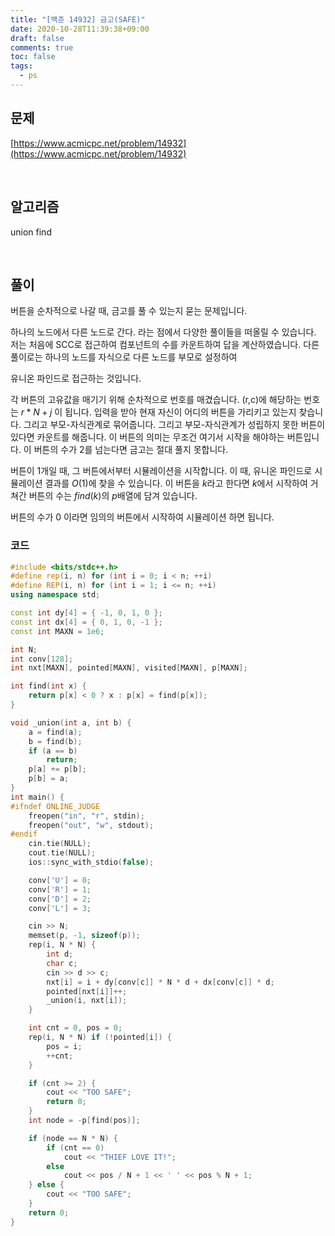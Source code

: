 ```yaml
---
title: "[백준 14932] 금고(SAFE)"
date: 2020-10-28T11:39:38+09:00
draft: false
comments: true
toc: false
tags:
  - ps
---
```


## 문제

[https://www.acmicpc.net/problem/14932](https://www.acmicpc.net/problem/14932)

<br>

## 알고리즘

union find

<br>

## 풀이

버튼을 순차적으로 나갈 때, 금고를 풀 수 있는지 묻는 문제입니다.

하나의 노드에서 다른 노드로 간다. 라는 점에서 다양한 풀이들을 떠올릴 수 있습니다. 저는 처음에 SCC로 접근하여 컴포넌트의 수를 카운트하여 답을 계산하였습니다. 다른 풀이로는 하나의 노드를 자식으로 다른 노드를 부모로 설정하여

유니온 파인드로 접근하는 것입니다.

각 버튼의 고유값을 매기기 위해 순차적으로 번호를 매겼습니다. (r,c)에 해당하는 번호는 $r*N+j$ 이 됩니다. 입력을 받아 현재 자신이 어디의 버튼을 가리키고 있는지 찾습니다. 그리고 부모-자식관계로 묶어줍니다. 그리고 부모-자식관계가 성립하지 못한 버튼이 있다면 카운트를 해줍니다. 이 버튼의 의미는 무조건 여기서 시작을 해야하는 버튼입니다. 이 버튼의 수가 2를 넘는다면 금고는 절대 풀지 못합니다.

버튼이 1개일 때, 그 버튼에서부터 시뮬레이션을 시작합니다. 이 때, 유니온 파인드로 시뮬레이션 결과를 $O(1)$에 찾을 수 있습니다. 이 버튼을 $k$라고 한다면 $k$에서 시작하여 거쳐간 버튼의 수는 $find(k)$의 $p$배열에 담겨 있습니다.

버튼의 수가 0 이라면 임의의 버튼에서 시작하여 시뮬레이션 하면 됩니다.

### 코드

```c++
#include <bits/stdc++.h>
#define rep(i, n) for (int i = 0; i < n; ++i)
#define REP(i, n) for (int i = 1; i <= n; ++i)
using namespace std;

const int dy[4] = { -1, 0, 1, 0 };
const int dx[4] = { 0, 1, 0, -1 };
const int MAXN = 1e6;

int N;
int conv[128];
int nxt[MAXN], pointed[MAXN], visited[MAXN], p[MAXN];

int find(int x) {
    return p[x] < 0 ? x : p[x] = find(p[x]);
}

void _union(int a, int b) {
    a = find(a);
    b = find(b);
    if (a == b)
        return;
    p[a] += p[b];
    p[b] = a;
}
int main() {
#ifndef ONLINE_JUDGE
    freopen("in", "r", stdin);
    freopen("out", "w", stdout);
#endif
    cin.tie(NULL);
    cout.tie(NULL);
    ios::sync_with_stdio(false);

    conv['U'] = 0;
    conv['R'] = 1;
    conv['D'] = 2;
    conv['L'] = 3;

    cin >> N;
    memset(p, -1, sizeof(p));
    rep(i, N * N) {
        int d;
        char c;
        cin >> d >> c;
        nxt[i] = i + dy[conv[c]] * N * d + dx[conv[c]] * d;
        pointed[nxt[i]]++;
        _union(i, nxt[i]);
    }

    int cnt = 0, pos = 0;
    rep(i, N * N) if (!pointed[i]) {
        pos = i;
        ++cnt;
    }

    if (cnt >= 2) {
        cout << "TOO SAFE";
        return 0;
    }
    int node = -p[find(pos)];

    if (node == N * N) {
        if (cnt == 0)
            cout << "THIEF LOVE IT!";
        else
            cout << pos / N + 1 << ' ' << pos % N + 1;
    } else {
        cout << "TOO SAFE";
    }
    return 0;
}
```
